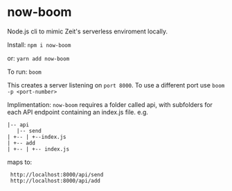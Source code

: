 # now-boom

Node.js cli to mimic Zeit's serverless enviroment locally.

Install:
```npm i now-boom```

or:
```yarn add now-boom```

To run:
```boom```

This creates a server listening on ```port 8000```.
To use a different port use ```boom -p <port-number>```

Implimentation:
```now-boom``` requires a folder called api, with subfolders for each API endpoint containing an index.js file.
e.g.

```
|-- api
   |-- send
| +-- | +--index.js
| +-- add
| +-- | +-- index.js
 ```
 
 maps to:
 ```
  http://localhost:8000/api/send
  http://localhost:8000/api/add
 ```
 
 
